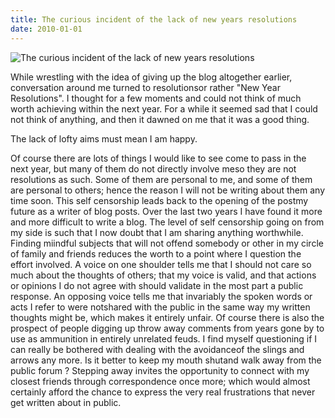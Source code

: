 ```yaml
---
title: The curious incident of the lack of new years resolutions
date: 2010-01-01
---
```


![The curious incident of the lack of new years resolutions](https://source.unsplash.com/_nRpqIBM40Q/1600x900)

While wrestling with the idea of giving up the blog altogether earlier, conversation around me turned to resolutionsor rather "New Year Resolutions". I thought for a few moments and could not think of much worth achieving within the next year. For a while it seemed sad that I could not think of anything, and then it dawned on me that it was a good thing.

The lack of lofty aims must mean I am happy.

Of course there are lots of things I would like to see come to pass in the next year, but many of them do not directly involve meso they are not resolutions as such. Some of them are personal to me, and some of them are personal to others; hence the reason I will not be writing about them any time soon. This self censorship leads back to the opening of the postmy future as a writer of blog posts. Over the last two years I have found it more and more difficult to write a blog. The level of self censorship going on from my side is such that I now doubt that I am sharing anything worthwhile. Finding miindful subjects that will not offend somebody or other in my circle of family and friends reduces the worth to a point where I question the effort involved. A voice on one shoulder tells me that I should not care so much about the thoughts of others; that my voice is valid, and that actions or opinions I do not agree with should validate in the most part a public response. An opposing voice tells me that invariably the spoken words or acts I refer to were notshared with the public in the same way my written thoughts might be, which makes it entirely unfair. Of course there is also the prospect of people digging up throw away comments from years gone by to use as ammunition in entirely unrelated feuds. I find myself questioning if I can really be bothered with dealing with the avoidanceof the slings and arrows any more. Is it better to keep my mouth shutand walk away from the public forum ? Stepping away invites the opportunity to connect with my closest friends through correspondence once more; which would almost certainly afford the chance to express the very real frustrations that never get written about in public.
